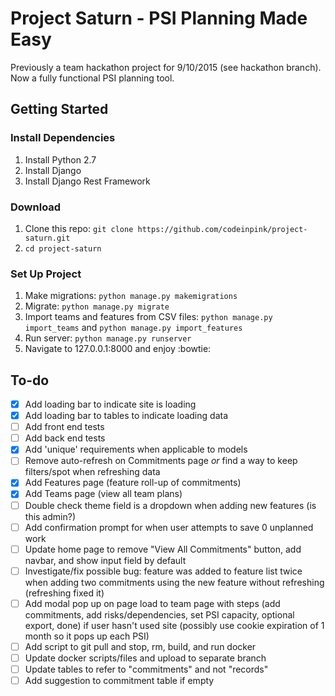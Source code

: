 # Project Saturn - PSI Planning Made Easy

Previously a team hackathon project for 9/10/2015 (see hackathon branch).  Now a fully functional PSI planning tool.


## Getting Started
### Install Dependencies
1. Install Python 2.7
2. Install Django
3. Install Django Rest Framework

### Download
1. Clone this repo: ```git clone https://github.com/codeinpink/project-saturn.git```
2. ```cd project-saturn```

### Set Up Project
1. Make migrations: ```python manage.py makemigrations```
2. Migrate: ```python manage.py migrate```
3. Import teams and features from CSV files: ```python manage.py import_teams``` and ```python manage.py import_features```
4. Run server: ```python manage.py runserver```
5. Navigate to 127.0.0.1:8000 and enjoy :bowtie:


## To-do
- [x] Add loading bar to indicate site is loading
- [x] Add loading bar to tables to indicate loading data
- [ ] Add front end tests
- [ ] Add back end tests
- [x] Add 'unique' requirements when applicable to models
- [ ] Remove auto-refresh on Commitments page *or* find a way to keep filters/spot when refreshing data
- [x] Add Features page (feature roll-up of commitments)
- [x] Add Teams page (view all team plans)
- [ ] Double check theme field is a dropdown when adding new features (is this admin?)
- [ ] Add confirmation prompt for when user attempts to save 0 unplanned work
- [ ] Update home page to remove "View All Commitments" button, add navbar, and show input field by default
- [ ] Investigate/fix possible bug: feature was added to feature list twice when adding two commitments using the new feature without refreshing (refreshing fixed it)
- [ ] Add modal pop up on page load to team page with steps (add commitments, add risks/dependencies, set PSI capacity, optional export, done) if user hasn't used site (possibly use cookie expiration of 1 month so it pops up each PSI)
- [ ] Add script to git pull and stop, rm, build, and run docker
- [ ] Update docker scripts/files and upload to separate branch
- [ ] Update tables to refer to "commitments" and not "records"
- [ ] Add suggestion to commitment table if empty
